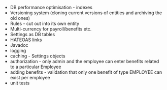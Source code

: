 * DB performance optimisation - indexes
* Versioning system (cloning current versions of entities and archiving the old ones)
* Rules - cut out into its own entity
* Multi-currency for payroll/benefits etc.
* Settings as DB tables
* HATEOAS links
* Javadoc
* logging
* caching - Settings objects
* authorization - only admin and the employee can enter benefits related to a particular Employee
* adding benefits - validation that only one benefit of type EMPLOYEE can exist per employee
* unit tests